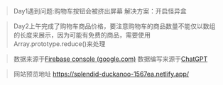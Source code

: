 > Day1遇到问题:购物车按钮会被挤出屏幕 解决方案：开启怪异盒

> Day2上午完成了购物车商品价格，要注意购物车的商品数量不能仅以数组的长度来展示，因为可能有免费的商品，需要使用 Array.prototype.reduce()来处理

> 数据来源于[Firebase console (google.com)](https://console.firebase.google.com) 数据编写来源于[ChatGPT](https://chat.openai.com/chat)

>网站预览地址 https://splendid-duckanoo-1567ea.netlify.app/
